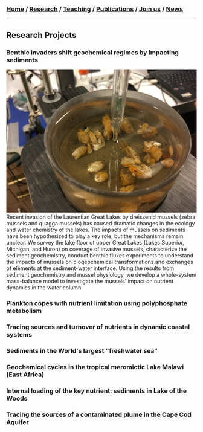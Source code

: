 ### [**Home**](README.md)  /  [**Research**](Research.md)  /  [**Teaching**](Teaching.md)   /  [**Publications**](Publications.md)  /  [**Join us**](Joinus.md)  /  [**News**](News.md) 
---

## Research Projects 

### Benthic invaders shift geochemical regimes by impacting sediments 
![Image](mussels.jpg) Recent invasion of the Laurentian Great Lakes by dreissenid mussels (zebra mussels and quagga mussels) has caused dramatic changes in the ecology and water chemistry of the lakes. The impacts of mussels on sediments have been hypothesized to play a key role, but the mechanisms remain unclear. We survey the lake floor of upper Great Lakes (Lakes Superior, Michigan, and Huron) on coverage of invasive mussels, characterize the sediment geochemistry, conduct benthic fluxes experiments to understand the impacts of mussels on biogeochemical transformations and exchanges of elements at the sediment-water interface. Using the results from sediment geochemistry and mussel physiology, we develop a whole-system mass-balance model to investigate the mussels' impact on nutrient dynamics in the water column. 

### Plankton copes with nutrient limitation using polyphosphate metabolism 

### Tracing sources and turnover of nutrients in dynamic coastal systems

### Sediments in the World's largest "freshwater sea"

### Geochemical cycles in the tropical meromictic Lake Malawi (East Africa)

### Internal loading of the key nutrient: sediments in Lake of the Woods

### Tracing the sources of a contaminated plume in the Cape Cod Aquifer 


